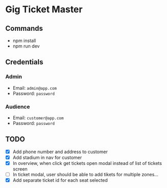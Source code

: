 # Gig Ticket Master

## Commands

- npm install
- npm run dev

## Credentials

### Admin

- Email: `admin@app.com`
- Password: `password`

### Audience

- Email: `customer@app.com`
- Password: `password`

## TODO

- [x] Add phone number and address to customer
- [x] Add stadium in nav for customer
- [x] In overview, when click get tickets open modal instead of list of tickets
      screen
- [ ] In ticket modal, user should be able to add tikets for multiple zones...
- [x] Add separate ticket id for each seat selected
